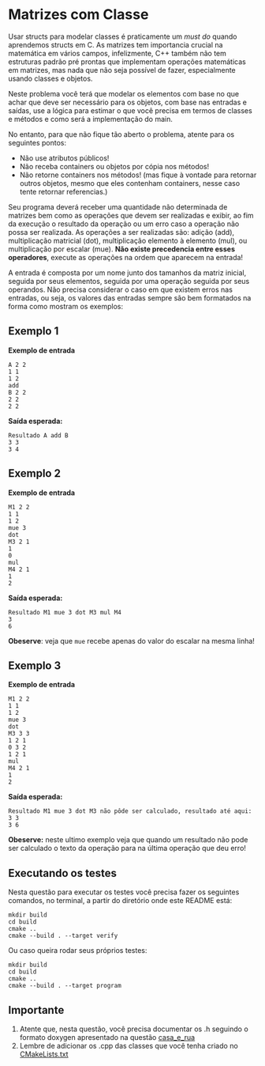 # Matrizes com Classe

Usar structs para modelar classes é praticamente um *must do* quando aprendemos structs em C. As matrizes tem importancia
crucial na matemática em vários campos, infelizmente, C++ também não tem estruturas padrão pré prontas que implementam operações matemáticas
em matrizes, mas nada que não seja possível de fazer, especialmente usando classes e objetos.

Neste problema você terá que modelar os elementos com base no que achar que deve ser necessário para os objetos, com base nas
entradas e saídas, use a lógica para estimar o que você precisa em termos de classes e métodos e como será a implementação do main.

No entanto, para que não fique tão aberto o problema, atente para os seguintes pontos:
- Não use atributos públicos!
- Não receba containers ou objetos por cópia nos métodos!
- Não retorne containers nos métodos! (mas fique à vontade para retornar outros objetos, mesmo que eles contenham containers, nesse caso tente retornar referencias.)

Seu programa deverá receber uma quantidade não determinada de matrizes bem como as operações que devem ser realizadas
e exibir, ao fim da execução o resultado da operação ou um erro caso a operação não possa ser realizada. As operações a
ser realizadas são: adição (add), multiplicação matricial (dot), multiplicação elemento à elemento (mul), ou multiplicação
por escalar (mue). **Não existe precedencia entre esses operadores**, execute as operações na ordem que aparecem na entrada!

A entrada é composta por um nome junto dos tamanhos da matriz inicial, seguida por seus elementos, seguida por uma operação
seguida por seus operandos. Não precisa considerar o caso em que existem erros nas entradas, ou seja, os valores das entradas
sempre são bem formatados na forma como mostram os exemplos:

## Exemplo 1
**Exemplo de entrada**
```
A 2 2
1 1
1 2
add
B 2 2
2 2
2 2
```
**Saída esperada:**
```
Resultado A add B
3 3
3 4
```
## Exemplo 2
**Exemplo de entrada**
```
M1 2 2
1 1
1 2
mue 3
dot
M3 2 1
1
0
mul
M4 2 1
1
2
```
**Saída esperada:**
```
Resultado M1 mue 3 dot M3 mul M4
3
6
```
**Obeserve**: veja que `mue` recebe apenas do valor do escalar na mesma linha!

## Exemplo 3
**Exemplo de entrada**
```
M1 2 2
1 1
1 2
mue 3
dot
M3 3 3
1 2 1
0 3 2
1 2 1
mul
M4 2 1
1
2
```
**Saída esperada:**
```
Resultado M1 mue 3 dot M3 não pôde ser calculado, resultado até aqui:
3 3
3 6
```
**Obeserve:** neste ultimo exemplo veja que quando um resultado não pode ser calculado o texto da operação para na
última operação que deu erro!


## Executando os testes

Nesta questão para executar os testes você precisa fazer os seguintes comandos, no terminal, a partir do diretório onde este README está:

```
mkdir build
cd build
cmake ..
cmake --build . --target verify
```

Ou caso queira rodar seus próprios testes:

```
mkdir build
cd build
cmake ..
cmake --build . --target program
```

## Importante

1. Atente que, nesta questão, você precisa documentar os .h seguindo o formato doxygen apresentado na questão [casa_e_rua](../casa_e_rua)
2. Lembre de adicionar os .cpp das classes que você tenha criado no [CMakeLists.txt](./CMakeLists.txt)
